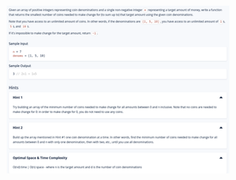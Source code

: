 <img src=https://github.com/MariaSkr/Dynamic-Programming/blob/main/MinNumberOfCointsForChange/MinNumberOfCointsForChange.png
 />

